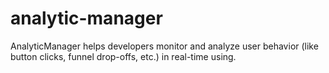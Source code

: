 # analytic-manager
AnalyticManager helps developers monitor and analyze user behavior (like button clicks, funnel drop-offs, etc.) in real-time using.
